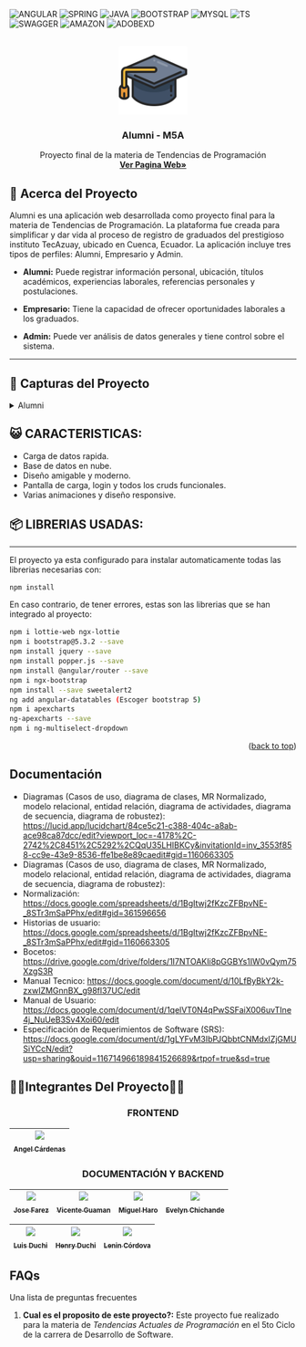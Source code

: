 <a name="readme-top"></a>
<!-- PROJECT SHIELDS -->

![ANGULAR](https://img.shields.io/badge/Angular-DD0031?style=for-the-badge&logo=angular&logoColor=white)
![SPRING](https://img.shields.io/badge/Spring-6DB33F?style=for-the-badge&logo=spring&logoColor=white)
![JAVA](https://img.shields.io/badge/Java-ED8B00?style=for-the-badge&logo=openjdk&logoColor=white)
![BOOTSTRAP](https://img.shields.io/badge/Bootstrap-563D7C?style=for-the-badge&logo=bootstrap&logoColor=white)
![MYSQL](https://img.shields.io/badge/MySQL-005C84?style=for-the-badge&logo=mysql&logoColor=white)
![TS](https://img.shields.io/badge/TypeScript-007ACC?style=for-the-badge&logo=typescript&logoColor=white)
![SWAGGER](https://img.shields.io/badge/Swagger-85EA2D?style=for-the-badge&logo=Swagger&logoColor=white)
![AMAZON](https://img.shields.io/badge/Amazon_AWS-FF9900?style=for-the-badge&logo=amazonaws&logoColor=white)
![ADOBEXD](https://img.shields.io/badge/Adobe%20XD-470137?style=for-the-badge&logo=Adobe%20XD&logoColor=#FF61F6)

<br />
<div align="center">
  <a href="https://www.tecazuay.edu.ec/">
    <img src="src/assets/imgs/Alumni_Logo.png" alt="Logo" width="120" height="120">
  </a>

  <h3 align="center">Alumni - M5A</h3>

  <p align="center">
    Proyecto final de la materia de Tendencias de Programación
    <br />
    <a href="https://www.tecazuay.edu.ec/"><strong>Ver Pagina Web»</strong></a>
    <br />
</div>

<!-- ABOUT THE PROJECT -->
## 📖 **Acerca del Proyecto**
Alumni es una aplicación web desarrollada como proyecto final para la materia de Tendencias de Programación. La plataforma fue creada para simplificar y dar vida al proceso de registro de graduados del prestigioso instituto TecAzuay, ubicado en Cuenca, Ecuador. La aplicación incluye tres tipos de perfiles: Alumni, Empresario y Admin.

- **Alumni:** Puede registrar información personal, ubicación, títulos académicos, experiencias laborales, referencias personales y postulaciones.
  
- **Empresario:** Tiene la capacidad de ofrecer oportunidades laborales a los graduados.

- **Admin:** Puede ver análisis de datos generales y tiene control sobre el sistema.

***

## 📖 **Capturas del Proyecto**
<details>
<summary>Alumni</summary>

## Pantalla de Inicio

  **Path:** [http://localhost:4200/#/inicio](http://localhost:4200/#/inicio)
    <img src="Screenshots/Cap_1.png" alt="cap1">
    <img src="Screenshots/Cap_2.png" alt="cap2">
    <img src="Screenshots/Cap_3.png" alt="cap3">
    <img src="Screenshots/Cap_4.png" alt="cap4">

  **DESCRIPCIÓN**
  <br>
  En esta ventana se explica el propósito de la aplicación. Se trata de una página web destinada al registro de graduados del instituto TecAzuay en Cuenca, Ecuador. Los perfiles incluyen Alumni, Empresario y Admin, cada uno con funciones específicas.
  
## Pantalla de Login

- **Path:** [http://localhost:4200/#/account/login](http://localhost:4200/#/account/login)

<img src="Screenshots/Cap_5.png" alt="cap5">

## Pantalla de Registro

- **Path:** [http://localhost:4200/#/account/register](http://localhost:4200/#/account/register)

<img src="Screenshots/Cap_6.png" alt="cap6">

## Pantalla Dashboard

- **Paths:** 
  - [http://localhost:4200/#/system/alumni](http://localhost:4200/#/system/alumni)
  - [http://localhost:4200/#/system/admin](http://localhost:4200/#/system/admin)
  - [http://localhost:4200/#/system/company](http://localhost:4200/#/system/company)
  
 **Descripción**
 <br>
 Esta pantalla mostrará accesos rápidos a diferentes funciones según el usuario y presentará informes.

## Pantalla de Perfil

- **Path:** [http://localhost:4200/#/system/alumni/perfil](http://localhost:4200/#/system/alumni/perfil)
  <img src="Screenshots/Cap_5.png" alt="cap5">
 **Descripción**
 <br>
  Se mostrará la foto y nombre de usuario, así como datos personales y un botón para actualizar la información.

### CRUDS
</details>

## 😺 **CARACTERISTICAS:**

- Carga de datos rapida.
- Base de datos en nube.
- Diseño amigable y moderno.
- Pantalla de carga, login y todos los cruds funcionales.
- Varias animaciones y diseño responsive.

##  📦 **LIBRERIAS USADAS:**
***

El proyecto ya esta configurado para instalar automaticamente todas las librerias necesarias con:
```bash
npm install
```
En caso contrario, de tener errores, estas son las librerias que se han integrado al proyecto:
```bash
npm i lottie-web ngx-lottie
npm i bootstrap@5.3.2 --save
npm install jquery --save
npm install popper.js --save
npm install @angular/router --save
npm i ngx-bootstrap
npm install --save sweetalert2
ng add angular-datatables (Escoger bootstrap 5)
npm i apexcharts
ng-apexcharts --save
npm i ng-multiselect-dropdown
```

<p align="right">(<a href="#readme-top">back to top</a>)</p>


## Documentación
- Diagramas (Casos de uso, diagrama de clases, MR Normalizado, modelo relacional, entidad relación, diagrama de actividades, diagrama de secuencia, diagrama de robustez): https://lucid.app/lucidchart/84ce5c21-c388-404c-a8ab-ace98ca87dcc/edit?viewport_loc=-4178%2C-2742%2C8451%2C5292%2CQqU35LHIBKCy&invitationId=inv_3553f858-cc9e-43e9-8536-ffe1be8e89caedit#gid=1160663305
- Diagramas (Casos de uso, diagrama de clases, MR Normalizado, modelo relacional, entidad relación, diagrama de actividades, diagrama de secuencia, diagrama de robustez): 
- Normalización: https://docs.google.com/spreadsheets/d/1BgItwj2fKzcZFBpvNE-_8STr3mSaPPhx/edit#gid=361596656
- Historias de usuario: https://docs.google.com/spreadsheets/d/1BgItwj2fKzcZFBpvNE-_8STr3mSaPPhx/edit#gid=1160663305
- Bocetos: https://drive.google.com/drive/folders/1I7NTOAKIi8pGGBYs1IW0vQym75XzgS3R
- Manual Tecnico: https://docs.google.com/document/d/10LfByBkY2k-zxwIZMGnnBX_g98fl37UC/edit
- Manual de Usuario: https://docs.google.com/document/d/1qelVT0N4qPwSSFaiX006uvTIne4j_NuUeB3Sv4Xoi60/edit
- Especificación de Requerimientos de Software (SRS): https://docs.google.com/document/d/1gLYFvM3IbPJQbbtCNMdxIZjGMUSiYCcN/edit?usp=sharing&ouid=116714966189841526689&rtpof=true&sd=true
## 👨‍💼Integrantes Del Proyecto🧑‍🦰
<div align="center">

### FRONTEND

| [<img src="Recursos/Integrantes/Jose.jpeg" width=115><br><sub>Angel Cárdenas</sub>](https://github.com/AngelCarde64) |
| :------------------------------------------------------------------------------------------------------------------: |

</div>

<div align="center">

### DOCUMENTACIÓN Y BACKEND

| [<img src="Recursos/Integrantes/Angel.jpeg" width=115><br><sub>Jose Farez</sub>](https://github.com/Lokyre) | [<img src="Recursos/Integrantes/Vicente.jpeg" width=115><br><sub>Vicente Guaman</sub>](https://github.com/UsuarioVicente) | [<img src="Recursos/Integrantes/Miguel.jpeg" width=115><br><sub>Miguel Haro</sub>](https://github.com/UsuarioMiguel) | [<img src="Recursos/Integrantes/Evelyn.jpeg" width=115><br><sub>Evelyn Chichande</sub>](https://github.com/UsuarioEvelyn) |
| :---------------------------------------------------------------------------------------------------------: | :-----------------------------------------------------------------------------------------------------------------------: | :------------------------------------------------------------------------------------------------------------------: | :-----------------------------------------------------------------------------------------------------------------------: |

| [<img src="Recursos/Integrantes/Luis.jpeg" width=115><br><sub>Luis Duchi</sub>](https://github.com/UsuarioLuis) | [<img src="Recursos/Integrantes/Henry.jpeg" width=115><br><sub>Henry Duchi</sub>](https://github.com/henproduchi) | [<img src="Recursos/Integrantes/Lenin.jpeg" width=115><br><sub>Lenin Córdova</sub>](https://github.com/UsuarioLenin) |
| :-------------------------------------------------------------------------------------------------------------: | :---------------------------------------------------------------------------------------------------------------: | :------------------------------------------------------------------------------------------------------------------: |

</div>



## FAQs
Una lista de preguntas frecuentes
1. **Cual es el proposito de este proyecto?:**
Este proyecto fue realizado para la materia de _Tendencias Actuales de Programación_ en el 5to Ciclo de la carrera de Desarrollo de Software.